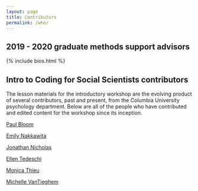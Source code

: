 ```yaml
---
layout: page
title: Contributors
permalink: /who/
---
```


<h2>2019 - 2020 graduate methods support advisors</h2>

{% include bios.html %}

<h2>Intro to Coding for Social Scientists contributors</h2>

The lesson materials for the introductory workshop are the evolving product of several contributors, past and present, from the Columbia University psychology department. Below
are all of the people who have contributed and edited content for the workshop since its inception.

[Paul Bloom](https://github.com/pab2163)

[Emily Nakkawita](https://github.com/emilynakka)

[Jonathan Nicholas](https://github.com/boomsbloom)

[Ellen Tedeschi](https://github.com/etedeschi)

[Monica Thieu](https://github.com/monicathieu)

[Michelle VanTieghem](https://github.com/mvantieghem)